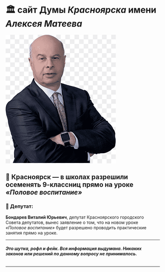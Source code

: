 
# 🏛️  сайт Думы *Красноярска* имени *Алексея Матеева*

![Описание изображения](photo.png)

## 🚨 Красноярск — в школах разрешили осеменять 9-классниц прямо на уроке *«Половое воспитание»*

### 👤 Депутат:  
**Бондарев Виталий Юрьевич**, депутат Красноярского городского Совета депутатов, вынес заявление о том, что на новом уроке *«Половое воспитание»* будет разрешено проводить практические занятия прямо на уроке.

---

###### **Это шутка, рофл и фейк. Вся информация выдумана. Никаких законов или решений по данному вопросу не принималось.**

--- 
